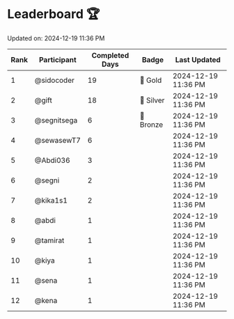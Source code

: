 # Leaderboard 🏆

Updated on: 2024-12-19 11:36 PM

| Rank | Participant       | Completed Days | Badge      | Last Updated         |
|------|-------------------|----------------|------------|----------------------|
| 1    | @sidocoder        | 19             | 🏅 Gold     | 2024-12-19 11:36 PM |
| 2    | @gift             | 18             | 🥈 Silver   | 2024-12-19 11:36 PM |
| 3    | @segnitsega       | 6              | 🥉 Bronze   | 2024-12-19 11:36 PM |
| 4    | @sewasewT7        | 6              |            | 2024-12-19 11:36 PM |
| 5    | @Abdi036          | 3              |            | 2024-12-19 11:36 PM |
| 6    | @segni            | 2              |            | 2024-12-19 11:36 PM |
| 7    | @kika1s1          | 2              |            | 2024-12-19 11:36 PM |
| 8    | @abdi             | 1              |            | 2024-12-19 11:36 PM |
| 9    | @tamirat          | 1              |            | 2024-12-19 11:36 PM |
| 10   | @kiya             | 1              |            | 2024-12-19 11:36 PM |
| 11   | @sena             | 1              |            | 2024-12-19 11:36 PM |
| 12   | @kena             | 1              |            | 2024-12-19 11:36 PM |

